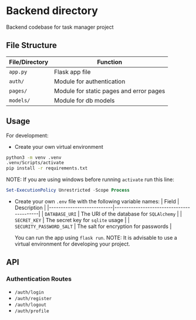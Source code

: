 # Backend directory
Backend codebase for task manager project


## File Structure
| File/Directory | Function                                |
|----------------|-----------------------------------------|
| `app.py`       | Flask app file                          |
| `auth/`        | Module for authentication               |
| `pages/`       | Module for static pages and error pages |
| `models/`      | Module for db models                    |

## Usage
For development:
* Create your own virtual environment
```bash
python3 -m venv .venv
.venv/Scripts/activate
pip install -r requirements.txt
```

  NOTE: If you are using windows before running  `activate` run this line:


```powershell
Set-ExecutionPolicy Unrestricted -Scope Process
```

* Create your own `.env` file with the following variable names:
    | Field                     | Description                              |
    |---------------------------|------------------------------------------|
    | `DATABASE_URI`            | The URI of the database for `SQLAlchemy` |
    | `SECRET_KEY`              | The secret key for `sqlite` usage        |
    | ` SECURITY_PASSWORD_SALT` | The salt for encryption for passwords    |

    You can run the app using `flask run`.
    NOTE: It is advisable to use a virtual environment for developing your project.

## API
### Authentication Routes
* `/auth/login`
* `/auth/register`
* `/auth/logout`
* `/auth/profile`